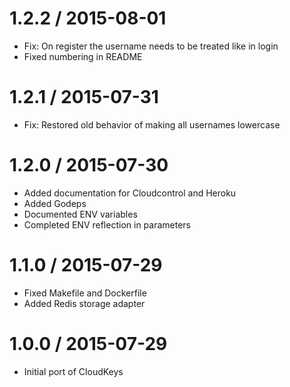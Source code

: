 
1.2.2 / 2015-08-01
==================

  * Fix: On register the username needs to be treated like in login
  * Fixed numbering in README

1.2.1 / 2015-07-31
==================

  * Fix: Restored old behavior of making all usernames lowercase

1.2.0 / 2015-07-30
==================

  * Added documentation for Cloudcontrol and Heroku
  * Added Godeps
  * Documented ENV variables
  * Completed ENV reflection in parameters

1.1.0 / 2015-07-29
==================

  * Fixed Makefile and Dockerfile
  * Added Redis storage adapter

1.0.0 / 2015-07-29
==================

  * Initial port of CloudKeys

